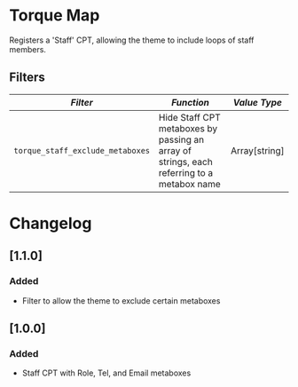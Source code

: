 # Torque Map

Registers a 'Staff' CPT, allowing the theme to include loops of staff members.

## Filters

<!-- prettier-ignore-start -->

*Filter* | *Function* | *Value Type*
--- | --- | ---
`torque_staff_exclude_metaboxes` | Hide Staff CPT metaboxes by passing an array of strings, each referring to a metabox name | Array[string]

<!-- prettier-ignore-end -->

# Changelog

## [1.1.0]

### Added

- Filter to allow the theme to exclude certain metaboxes

## [1.0.0]

### Added

- Staff CPT with Role, Tel, and Email metaboxes
